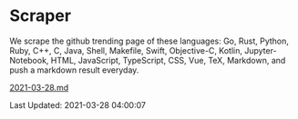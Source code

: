 # Scraper

We scrape the github trending page of these languages: Go, Rust, Python, Ruby, C++, C, Java, Shell, Makefile, Swift, Objective-C, Kotlin, Jupyter-Notebook, HTML, JavaScript, TypeScript, CSS, Vue, TeX, Markdown, and push a markdown result everyday.

[2021-03-28.md](https://github.com/yangwenmai/github-trending-backup/blob/master/2021-03-28.md)

Last Updated: 2021-03-28 04:00:07